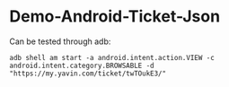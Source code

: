 # Demo-Android-Ticket-Json

Can be tested through adb:
```shell
adb shell am start -a android.intent.action.VIEW -c android.intent.category.BROWSABLE -d "https://my.yavin.com/ticket/twTOukE3/"
```
